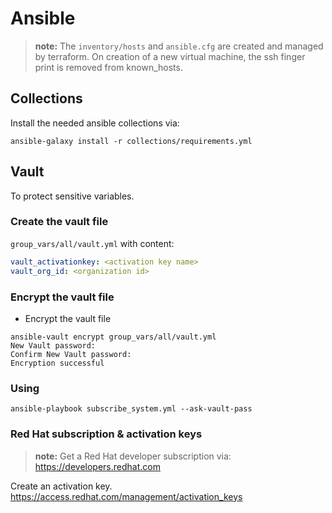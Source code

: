 # Ansible

> **note:** The `inventory/hosts` and `ansible.cfg` are created and managed by terraform. On creation of a new virtual machine, the ssh finger print is removed from known_hosts.

## Collections

Install the needed ansible collections via:

``` shell
ansible-galaxy install -r collections/requirements.yml
```

## Vault

To protect sensitive variables.

### Create the vault file

`group_vars/all/vault.yml` with content:

``` yaml
vault_activationkey: <activation key name>
vault_org_id: <organization id>
```

### Encrypt the vault file

- Encrypt the vault file

``` shell
ansible-vault encrypt group_vars/all/vault.yml
New Vault password:
Confirm New Vault password:
Encryption successful
```

### Using

``` shell
ansible-playbook subscribe_system.yml --ask-vault-pass
```

### Red Hat subscription & activation keys

> **note:** Get a Red Hat developer subscription via: https://developers.redhat.com

Create an activation key. https://access.redhat.com/management/activation_keys
